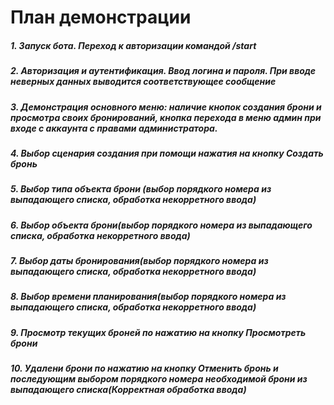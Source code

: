 # План демонстрации

##### 1. Запуск бота. Переход к авторизации командой **/start**
##### 2. Авторизация и аутентификация. Ввод логина и пароля. При вводе неверных данных выводится соответствующее сообщение
##### 3. Демонстрация основного меню: наличие кнопок создания брони и просмотра своих бронирований, кнопка перехода в меню админ при входе с аккаунта с правами администратора.
##### 4. Выбор сценария создания при помощи нажатия на кнопку **Создать бронь**
##### 5. Выбор типа объекта брони (выбор порядкого номера из выпадающего списка, обработка некорретного ввода)
##### 6. Выбор объекта брони(выбор порядкого номера из выпадающего списка, обработка некорретного ввода)
##### 7. Выбор даты бронирования(выбор порядкого номера из выпадающего списка, обработка некорретного ввода)
##### 8. Выбор времени планирования(выбор порядкого номера из выпадающего списка, обработка некорретного ввода)
##### 9. Просмотр текущих броней по нажатию на кнопку **Просмотреть брони**
##### 10. Удалени брони по нажатию на кнопку **Отменить бронь** и последующим выбором порядкого номера необходимой брони из выпадающего списка(Корректная обработка ввода)
